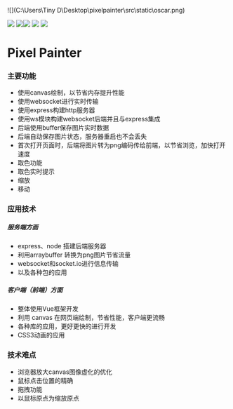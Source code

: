 ![](C:\Users\Tiny D\Desktop\pixelpainter\src\static\oscar.png)

![](https://img.shields.io/badge/npm-v10.10.0-green.svg) ![](https://img.shields.io/badge/express-v4.16.4-green.svg)![](https://img.shields.io/badge/jimp-v0.5.4-green.svg) ![](https://img.shields.io/badge/socket.io-v2.1.1-green.svg) ![](https://img.shields.io/badge/websocket-v6.1.0-green.svg)

# Pixel Painter

### 主要功能

* 使用canvas绘制，以节省内存提升性能
* 使用websocket进行实时传输
* 使用express构建http服务器
* 使用ws模块构建websocket后端并且与express集成
* 后端使用buffer保存图片实时数据
* 后端自动保存图片状态，服务器重启也不会丢失
* 首次打开页面时，后端将图片转为png编码传给前端，以节省浏览，加快打开速度
* 取色功能
* 取色实时提示
* 缩放
* 移动

### 应用技术

##### 服务端方面

* express、node 搭建后端服务器
* 利用arraybuffer 转换为png图片节省流量
* websocket和socket.io进行信息传输
* 以及各种包的应用

##### 客户端（前端）方面

* 整体使用Vue框架开发
* 利用 canvas 在网页端绘制，节省性能，客户端更流畅
* 各种库的应用，更好更快的进行开发
* CSS3动画的应用

### 技术难点

* 浏览器放大canvas图像虚化的优化
* 鼠标点击位置的精确
* 拖拽功能
* 以鼠标原点为缩放原点
